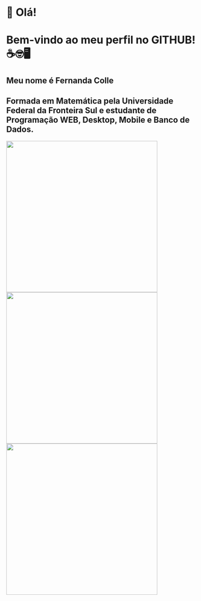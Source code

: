# 👋 Olá! 
# Bem-vindo ao meu perfil no GITHUB! ☕🤓🖥️

## Meu nome é Fernanda Colle 
## Formada em Matemática pela Universidade Federal da Fronteira Sul e estudante de Programação WEB, Desktop, Mobile e Banco de Dados. 

<img src="https://github-readme-stats.vercel.app/api?username=Fer-C98&theme=radical&show_icons=true&hide_border=false&count_private=true" width="400">
<img src="https://github-readme-streak-stats.herokuapp.com/?user=Fer-C98&theme=radical&hide_border=false" width="400">
<img src="https://github-readme-stats.vercel.app/api/top-langs/?username=Fer-C98&theme=radical&show_icons=true&hide_border=false&layout=compact" width="400">
